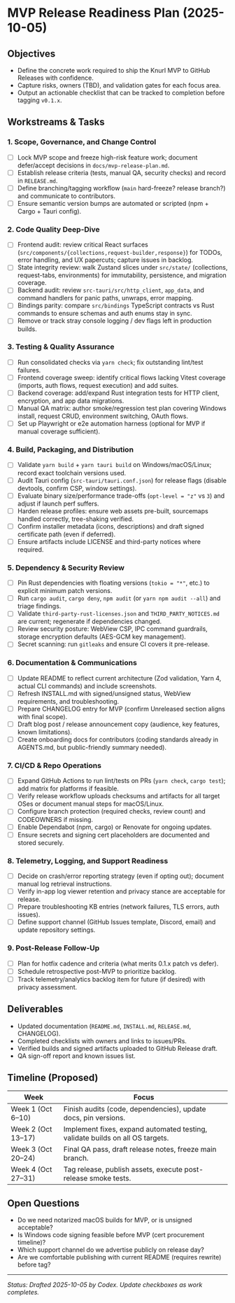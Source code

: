 # MVP Release Readiness Plan (2025-10-05)

## Objectives

- Define the concrete work required to ship the Knurl MVP to GitHub Releases with confidence.
- Capture risks, owners (TBD), and validation gates for each focus area.
- Output an actionable checklist that can be tracked to completion before tagging `v0.1.x`.

## Workstreams & Tasks

### 1. Scope, Governance, and Change Control
- [ ] Lock MVP scope and freeze high-risk feature work; document defer/accept decisions in `docs/mvp-release-plan.md`.
- [ ] Establish release criteria (tests, manual QA, security checks) and record in `RELEASE.md`.
- [ ] Define branching/tagging workflow (`main` hard-freeze? release branch?) and communicate to contributors.
- [ ] Ensure semantic version bumps are automated or scripted (npm + Cargo + Tauri config).

### 2. Code Quality Deep-Dive
- [ ] Frontend audit: review critical React surfaces (`src/components/{collections,request-builder,response}`) for TODOs, error handling, and UX papercuts; capture issues in backlog.
- [ ] State integrity review: walk Zustand slices under `src/state/` (collections, request-tabs, environments) for immutability, persistence, and migration coverage.
- [ ] Backend audit: review `src-tauri/src/http_client`, `app_data`, and command handlers for panic paths, unwraps, error mapping.
- [ ] Bindings parity: compare `src/bindings` TypeScript contracts vs Rust commands to ensure schemas and auth enums stay in sync.
- [ ] Remove or track stray console logging / dev flags left in production builds.

### 3. Testing & Quality Assurance
- [ ] Run consolidated checks via `yarn check`; fix outstanding lint/test failures.
- [ ] Frontend coverage sweep: identify critical flows lacking Vitest coverage (imports, auth flows, request execution) and add suites.
- [ ] Backend coverage: add/expand Rust integration tests for HTTP client, encryption, and app data migrations.
- [ ] Manual QA matrix: author smoke/regression test plan covering Windows install, request CRUD, environment switching, OAuth flows.
- [ ] Set up Playwright or e2e automation harness (optional for MVP if manual coverage sufficient).

### 4. Build, Packaging, and Distribution
- [ ] Validate `yarn build` + `yarn tauri build` on Windows/macOS/Linux; record exact toolchain versions used.
- [ ] Audit Tauri config (`src-tauri/tauri.conf.json`) for release flags (disable devtools, confirm CSP, window settings).
- [ ] Evaluate binary size/performance trade-offs (`opt-level = "z"` vs `3`) and adjust if launch perf suffers.
- [ ] Harden release profiles: ensure web assets pre-built, sourcemaps handled correctly, tree-shaking verified.
- [ ] Confirm installer metadata (icons, descriptions) and draft signed certificate path (even if deferred).
- [ ] Ensure artifacts include LICENSE and third-party notices where required.

### 5. Dependency & Security Review
- [ ] Pin Rust dependencies with floating versions (`tokio = "*"`, etc.) to explicit minimum patch versions.
- [ ] Run `cargo audit`, `cargo deny`, `npm audit` (or `yarn npm audit --all`) and triage findings.
- [ ] Validate `third-party-rust-licenses.json` and `THIRD_PARTY_NOTICES.md` are current; regenerate if dependencies changed.
- [ ] Review security posture: WebView CSP, IPC command guardrails, storage encryption defaults (AES-GCM key management).
- [ ] Secret scanning: run `gitleaks` and ensure CI covers it pre-release.

### 6. Documentation & Communications
- [ ] Update README to reflect current architecture (Zod validation, Yarn 4, actual CLI commands) and include screenshots.
- [ ] Refresh INSTALL.md with signed/unsigned status, WebView requirements, and troubleshooting.
- [ ] Prepare CHANGELOG entry for MVP (confirm Unreleased section aligns with final scope).
- [ ] Draft blog post / release announcement copy (audience, key features, known limitations).
- [ ] Create onboarding docs for contributors (coding standards already in AGENTS.md, but public-friendly summary needed).

### 7. CI/CD & Repo Operations
- [ ] Expand GitHub Actions to run lint/tests on PRs (`yarn check`, `cargo test`); add matrix for platforms if feasible.
- [ ] Verify release workflow uploads checksums and artifacts for all target OSes or document manual steps for macOS/Linux.
- [ ] Configure branch protection (required checks, review count) and CODEOWNERS if missing.
- [ ] Enable Dependabot (npm, cargo) or Renovate for ongoing updates.
- [ ] Ensure secrets and signing cert placeholders are documented and stored securely.

### 8. Telemetry, Logging, and Support Readiness
- [ ] Decide on crash/error reporting strategy (even if opting out); document manual log retrieval instructions.
- [ ] Verify in-app log viewer retention and privacy stance are acceptable for release.
- [ ] Prepare troubleshooting KB entries (network failures, TLS errors, auth issues).
- [ ] Define support channel (GitHub Issues template, Discord, email) and update repository settings.

### 9. Post-Release Follow-Up
- [ ] Plan for hotfix cadence and criteria (what merits 0.1.x patch vs defer).
- [ ] Schedule retrospective post-MVP to prioritize backlog.
- [ ] Track telemetry/analytics backlog item for future (if desired) with privacy assessment.

## Deliverables

- Updated documentation (`README.md`, `INSTALL.md`, `RELEASE.md`, CHANGELOG).
- Completed checklists with owners and links to issues/PRs.
- Verified builds and signed artifacts uploaded to GitHub Release draft.
- QA sign-off report and known issues list.

## Timeline (Proposed)

| Week | Focus |
| ---- | ----- |
| Week 1 (Oct 6–10) | Finish audits (code, dependencies), update docs, pin versions. |
| Week 2 (Oct 13–17) | Implement fixes, expand automated testing, validate builds on all OS targets. |
| Week 3 (Oct 20–24) | Final QA pass, draft release notes, freeze main branch. |
| Week 4 (Oct 27–31) | Tag release, publish assets, execute post-release smoke tests. |

## Open Questions

- Do we need notarized macOS builds for MVP, or is unsigned acceptable?
- Is Windows code signing feasible before MVP (cert procurement timeline)?
- Which support channel do we advertise publicly on release day?
- Are we comfortable publishing with current README (requires rewrite) before tag?

---

_Status: Drafted 2025-10-05 by Codex. Update checkboxes as work completes._
